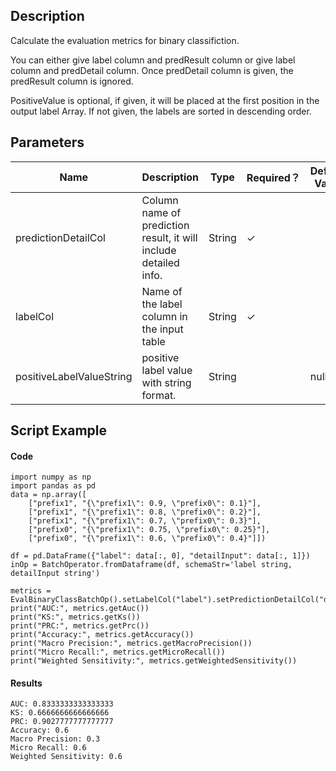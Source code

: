 ## Description
Calculate the evaluation metrics for binary classifiction.

 You can either give label column and predResult column or give label column and predDetail column.
 Once predDetail column is given, the predResult column is ignored.

 PositiveValue is optional, if given, it will be placed at the first position in the output label Array.
 If not given, the labels are sorted in descending order.

## Parameters
| Name | Description | Type | Required？ | Default Value |
| --- | --- | --- | --- | --- |
| predictionDetailCol | Column name of prediction result, it will include detailed info. | String | ✓ |  |
| labelCol | Name of the label column in the input table | String | ✓ |  |
| positiveLabelValueString | positive label value with string format. | String |  | null |

## Script Example
#### Code
```
import numpy as np
import pandas as pd
data = np.array([
    ["prefix1", "{\"prefix1\": 0.9, \"prefix0\": 0.1}"],
	["prefix1", "{\"prefix1\": 0.8, \"prefix0\": 0.2}"],
	["prefix1", "{\"prefix1\": 0.7, \"prefix0\": 0.3}"],
	["prefix0", "{\"prefix1\": 0.75, \"prefix0\": 0.25}"],
	["prefix0", "{\"prefix1\": 0.6, \"prefix0\": 0.4}"]])
	
df = pd.DataFrame({"label": data[:, 0], "detailInput": data[:, 1]})
inOp = BatchOperator.fromDataframe(df, schemaStr='label string, detailInput string')

metrics = EvalBinaryClassBatchOp().setLabelCol("label").setPredictionDetailCol("detailInput").linkFrom(inOp).collectMetrics()
print("AUC:", metrics.getAuc())
print("KS:", metrics.getKs())
print("PRC:", metrics.getPrc())
print("Accuracy:", metrics.getAccuracy())
print("Macro Precision:", metrics.getMacroPrecision())
print("Micro Recall:", metrics.getMicroRecall())
print("Weighted Sensitivity:", metrics.getWeightedSensitivity())
```

#### Results
```
AUC: 0.8333333333333333
KS: 0.6666666666666666
PRC: 0.9027777777777777
Accuracy: 0.6
Macro Precision: 0.3
Micro Recall: 0.6
Weighted Sensitivity: 0.6
```

